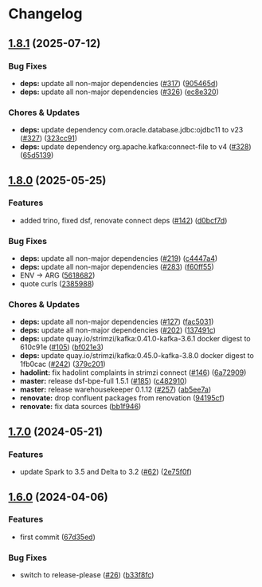 # Changelog

## [1.8.1](https://github.com/miracum/util-images/compare/strimzi-kafka-connect-v1.8.0...strimzi-kafka-connect-v1.8.1) (2025-07-12)


### Bug Fixes

* **deps:** update all non-major dependencies ([#317](https://github.com/miracum/util-images/issues/317)) ([905465d](https://github.com/miracum/util-images/commit/905465d8d05e80e01e4e5399c8013a3e633bc508))
* **deps:** update all non-major dependencies ([#326](https://github.com/miracum/util-images/issues/326)) ([ec8e320](https://github.com/miracum/util-images/commit/ec8e320227c7123e87b41b4ee9304addbd566134))


### Chores & Updates

* **deps:** update dependency com.oracle.database.jdbc:ojdbc11 to v23 ([#327](https://github.com/miracum/util-images/issues/327)) ([323cc91](https://github.com/miracum/util-images/commit/323cc91f9dd14664f70ea0a9228ecf83ddba47f8))
* **deps:** update dependency org.apache.kafka:connect-file to v4 ([#328](https://github.com/miracum/util-images/issues/328)) ([65d5139](https://github.com/miracum/util-images/commit/65d51392124b2410dc3ada218e315ec4711c7ff1))

## [1.8.0](https://github.com/miracum/util-images/compare/strimzi-kafka-connect-v1.7.0...strimzi-kafka-connect-v1.8.0) (2025-05-25)


### Features

* added trino, fixed dsf, renovate connect deps ([#142](https://github.com/miracum/util-images/issues/142)) ([d0bcf7d](https://github.com/miracum/util-images/commit/d0bcf7d6e303eae01c9ed8011e57941887a9c99f))


### Bug Fixes

* **deps:** update all non-major dependencies ([#219](https://github.com/miracum/util-images/issues/219)) ([c4447a4](https://github.com/miracum/util-images/commit/c4447a4209168a08b7e6d603d743199e890a89ee))
* **deps:** update all non-major dependencies ([#283](https://github.com/miracum/util-images/issues/283)) ([f60ff55](https://github.com/miracum/util-images/commit/f60ff559e16df2d6d90cc1df9489d48042fada5d))
* ENV -&gt; ARG ([5618682](https://github.com/miracum/util-images/commit/5618682e58536475a6244bd4742e084d3a9719d7))
* quote curls ([2385988](https://github.com/miracum/util-images/commit/23859889b32b6a013bd042d0aa45dc1317a47bb1))


### Chores & Updates

* **deps:** update all non-major dependencies ([#127](https://github.com/miracum/util-images/issues/127)) ([fac5031](https://github.com/miracum/util-images/commit/fac50314ab1502367e2f983eadf2aacb5a5cc822))
* **deps:** update all non-major dependencies ([#202](https://github.com/miracum/util-images/issues/202)) ([137491c](https://github.com/miracum/util-images/commit/137491c1ceb07d62c9386eddb7e2c0980f78550f))
* **deps:** update quay.io/strimzi/kafka:0.41.0-kafka-3.6.1 docker digest to 610c91e ([#105](https://github.com/miracum/util-images/issues/105)) ([bf021e3](https://github.com/miracum/util-images/commit/bf021e371154e8b790826d54e11b3ac4f9c4f05e))
* **deps:** update quay.io/strimzi/kafka:0.45.0-kafka-3.8.0 docker digest to 1fb0cac ([#242](https://github.com/miracum/util-images/issues/242)) ([379c201](https://github.com/miracum/util-images/commit/379c20161753139a4c96315cece6dea5972ab808))
* **hadolint:** fix hadolint complaints in strimzi connect ([#146](https://github.com/miracum/util-images/issues/146)) ([6a72909](https://github.com/miracum/util-images/commit/6a72909707f1e60cb665eca9507a401dc706ff43))
* **master:** release dsf-bpe-full 1.5.1 ([#185](https://github.com/miracum/util-images/issues/185)) ([c482910](https://github.com/miracum/util-images/commit/c482910bc6099ede6c223b2444d3732b5a9f5214))
* **master:** release warehousekeeper 0.1.12 ([#257](https://github.com/miracum/util-images/issues/257)) ([ab5ee7a](https://github.com/miracum/util-images/commit/ab5ee7a4c6c3877bde4922aa7736a9550b0f9574))
* **renovate:** drop confluent packages from renovation ([94195cf](https://github.com/miracum/util-images/commit/94195cfe366dcc2fd7e76c3182534bad27489a91))
* **renovate:** fix data sources ([bb1f946](https://github.com/miracum/util-images/commit/bb1f94670ee42f1c76809a99f0bbc386001ed69f))

## [1.7.0](https://github.com/miracum/util-images/compare/strimzi-kafka-connect-v1.6.0...strimzi-kafka-connect-v1.7.0) (2024-05-21)


### Features

* update Spark to 3.5 and Delta to 3.2 ([#62](https://github.com/miracum/util-images/issues/62)) ([2e75f0f](https://github.com/miracum/util-images/commit/2e75f0f74a24309f70e9b2f70cce8778d606b0a6))

## [1.6.0](https://github.com/miracum/util-images/compare/strimzi-kafka-connect-v1.5.2...strimzi-kafka-connect-v1.6.0) (2024-04-06)


### Features

* first commit ([67d35ed](https://github.com/miracum/util-images/commit/67d35eda3161a81101a7dae0a4709a64863b04d7))


### Bug Fixes

* switch to release-please ([#26](https://github.com/miracum/util-images/issues/26)) ([b33f8fc](https://github.com/miracum/util-images/commit/b33f8fc20e99216e7242e47102ef36830ce9cbbc))
